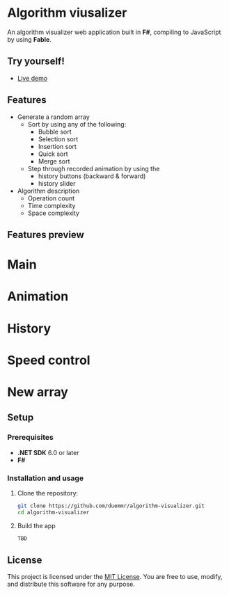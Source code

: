 # Algorithm viusalizer

An algorithm visualizer web application built in **F#**, compiling to JavaScript by using **Fable**.

## Try yourself!
- [Live demo](https://duemmr.github.io)

## Features

- Generate a random array
  - Sort by using any of the following:
     - Bubble sort
     - Selection sort
     - Insertion sort
     - Quick sort
     - Merge sort
  - Step through recorded animation by using the
    - history buttons (backward & forward) 
    - history slider
- Algorithm description
  - Operation count
  - Time complexity
  - Space complexity

## Features preview

# Main

# Animation

# History

# Speed control

# New array

## Setup

### Prerequisites

- **.NET SDK** 6.0 or later
- **F#**

### Installation and usage

1. Clone the repository:
   ```bash
   git clone https://github.com/duemmr/algorithm-visualizer.git
   cd algorithm-visualizer
   ```
2. Build the app
    ```bash
    TBD
    ```

## License

This project is licensed under the [MIT License](./LICENSE). You are free to use, modify, and distribute this software for any purpose.
